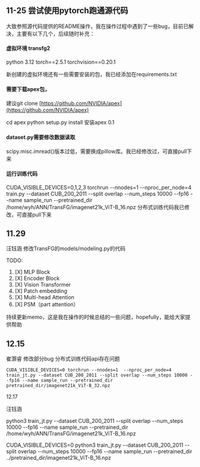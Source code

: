 ## **11-25   尝试使用pytorch跑通源代码**

大致参照源代码提供的README操作，我在操作过程中遇到了一些bug，目前已解决，主要有以下几个，后续随时补充：

#### 虚拟环境     transfg2

python 3.12    torch==2.5.1   torchvision==0.20.1

新创建的虚拟环境还有一些需要安装的包，我已经添加在requirements.txt

#### 需要下载apex包，

建议git clone [https://github.com/NVIDIA/apex](https://github.com/NVIDIA/apex)

cd apex
python setup.py install   安装apex 0.1

#### dataset.py需要修改数据读取

scipy.misc.imread()版本过低，需要换成pillow库。我已经修改过，可直接pull下来

#### 运行训练代码

CUDA_VISIBLE_DEVICES=0,1,2,3 torchrun --nnodes=1  --nproc_per_node=4   train.py --dataset CUB_200_2011 --split overlap --num_steps 10000 --fp16 --name sample_run --pretrained_dir /home/wyh/ANN/TransFG/imagenet21k_ViT-B_16.npz      分布式训练代码我已修改，可直接pull下来

## 11.29

汪钰涵  修改TransFG的models/modeling.py的代码

TODO:

1. [X]  MLP Block
2. [X]  Encoder Block
3. [X]  Vision Transformer
4. [X]  Patch embedding
5. [X]  Multi-head Attention
6. [X]  PSM（part attention）

持续更新memo，这是我在操作的时候总结的一些问题，hopefully，能给大家提供帮助

## 12.15

崔灏睿 修改部分bug
分布式训练代码api存在问题

```
CUDA_VISIBLE_DEVICES=0 torchrun --nnodes=1  --nproc_per_node=4   train_jt.py --dataset CUB_200_2011 --split overlap --num_steps 10000 --fp16 --name sample_run --pretrained_dir pretrained_dir/imagenet21k_ViT-B_32.npz
```

12.17

汪钰涵

python3 train_jt.py --dataset CUB_200_2011 --split overlap --num_steps 10000 --fp16 --name sample_run --pretrained_dir /home/wyh/ANN/TransFG/imagenet21k_ViT-B_16.npz

CUDA_VISIBLE_DEVICES=0 python3 train_jt.py --dataset CUB_200_2011 --split overlap --num_steps 10000 --fp16 --name sample_run --pretrained_dir ../pretrained_dir/imagenet21k_ViT-B_16.npz
